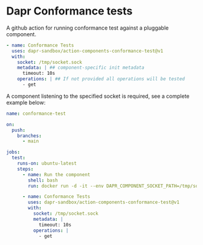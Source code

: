 # Dapr Conformance tests

A github action for running conformance test against a pluggable component.

```yaml
- name: Conformance Tests
  uses: dapr-sandbox/action-components-conformance-test@v1
  with:
    socket: /tmp/socket.sock
    metadata: | ## component-specific init metadata
      timeout: 10s
    operations: | ## If not provided all operations will be tested
      - get
```

A component listening to the specified socket is required, see a complete example below:

```yaml
name: conformance-test

on:
  push:
    branches:
      - main

jobs:
  test:
    runs-on: ubuntu-latest
    steps:
      - name: Run the component
        shell: bash
        run: docker run -d -it --env DAPR_COMPONENT_SOCKET_PATH=/tmp/socket.sock -v /tmp:/tmp tmacam/dapr-memstore-java:latest

      - name: Conformance Tests
        uses: dapr-sandbox/action-components-conformance-test@v1
        with:
          socket: /tmp/socket.sock
          metadata: |
            timeout: 10s
          operations: |
            - get
```
